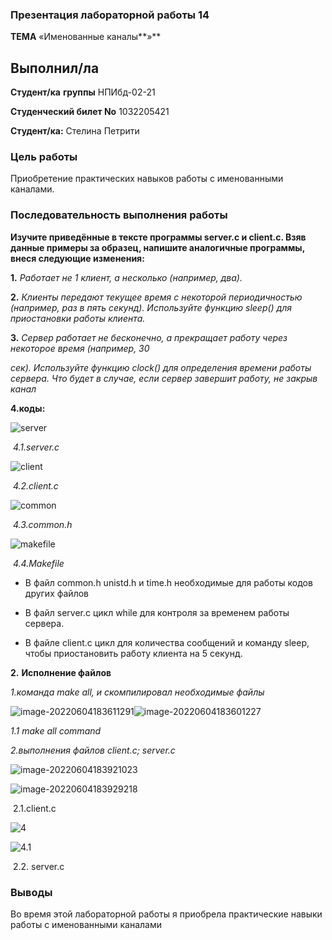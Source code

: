 ### **Презентация лабораторной работы 14**



**ТЕМА** «Именованные каналы**»**

## Выполнил/лa

**Студент/ка** **группы** НПИбд-02-21

**Студенческий билет No** 1032205421

**Студент/кa:** Стелина Петрити













### **Цель работы**

Приобретение практических навыков работы с именованными каналами.



### **Последовательность выполнения работы**

**Изучите приведённые в тексте программы server.c и client.c. Взяв данные примеры за образец, напишите аналогичные программы, внеся следующие изменения:**

**1.** *Работает не 1 клиент, а несколько (например, два).*

**2.** *Клиенты передают текущее время с некоторой периодичностью (например, раз в пять секунд). Используйте функцию sleep() для приостановки работы клиента.*

**3.** *Сервер работает не бесконечно, а прекращает работу через некоторое время (например, 30*

 *сек).* *Используйте функцию clock() для определения времени работы сервера. Что будет в случае, если сервер завершит работу, не закрыв канал*

**4.коды:**

![server](C:\Users\Admin\OneDrive\Desktop\lab14\server.png)

​																	*4.1.server.c*

![client](C:\Users\Admin\OneDrive\Desktop\lab14\client.png)

​															*4.2.client.c*

![common](C:\Users\Admin\OneDrive\Desktop\lab14\common.png)

​																	*4.3.common.h*

![makefile](C:\Users\Admin\OneDrive\Desktop\lab14\makefile.png)

​														*4.4.Makefile*

- В файл common.h  unistd.h и time.h необходимые для работы кодов других файлов

- В файл server.c цикл while для контроля за временем работы сервера.

- В файле client.c  цикл для количества сообщений и команду sleep, чтобы приостановить работу клиента на 5 секунд.

  

**2.** **Исполнение файлов**

*1.командa make all, и скомпилировал необходимые файлы*



![image-20220604183611291](C:\Users\Admin\AppData\Roaming\Typora\typora-user-images\image-20220604183611291.png)![image-20220604183601227](C:\Users\Admin\AppData\Roaming\Typora\typora-user-images\image-20220604183601227.png)

 *1.1 make all command*

*2.выполнения файлов client.c; server.c*

![image-20220604183921023](C:\Users\Admin\AppData\Roaming\Typora\typora-user-images\image-20220604183921023.png)

![image-20220604183929218](C:\Users\Admin\AppData\Roaming\Typora\typora-user-images\image-20220604183929218.png)

​								2.1.client.c

![4](C:\Users\Admin\OneDrive\Desktop\lab14\4.png)

![4.1](C:\Users\Admin\OneDrive\Desktop\lab14\4.1.png)

​													2.2. server.c







### **Выводы**

Во время этой лабораторной работы я приобрела практические навыки работы с именованными каналами



